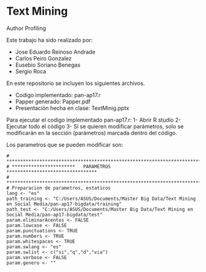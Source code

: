 # Text Mining
Author Profiling

Este trabajo ha sido realizado por:
  - Jose Eduardo Reinoso Andrade
  - Carlos Peiro Gonzalez
  - Eusebio Soriano Benegas
  - Sergio Roca

En este repositorio se incluyen los siguientes archivos.
- Codigo implementado: pan-ap17.r
- Papper generado: Papper.pdf
- Presentación hecha en clase: TextMinig.pptx


Para ejecutar el codigo implementado pan-ap17.r:
1- Abrir R studio
2- Ejecutar todo el código
3- Si se quieren modificar parámetros, solo se modificarán en la sección (parámetros) marcada dentro del código.
  
Los parametros que se pueden modificar son:
  ```{r}
# **************************************************************************
# ***********************   PARAMETROS     *********************************
# **************************************************************************
# Preparacion de parametros, estaticos
lang <- "es"
path_training <- "C:/Users/ASUS/Documents/Master Big Data/Text Mining en Social Media/pan-ap17-bigdata/training"
path_test <- "C:/Users/ASUS/Documents/Master Big Data/Text Mining en Social Media/pan-ap17-bigdata/test"
param.eliminarAcentos <- FALSE
param.lowcase <- FALSE
param.punctuations <- TRUE
param.numbers <- TRUE
param.whitespaces <- TRUE
param.swlang <- "es"
param.swlist <- c("si","q","d","via")
param.verbose <- FALSE
param.genero <- ""
  ```
